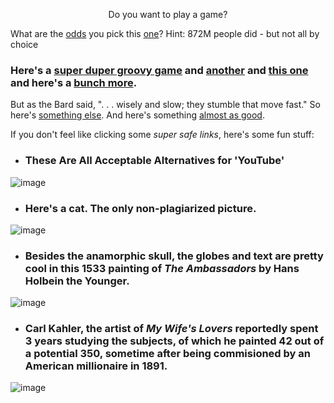 <p align="center">
Do you want to play a game?
</p>


What are the [odds](https://justflipacoin.com/) you pick this [one](https://youtu.be/dQw4w9WgXcQ?t=42)? Hint: 872M people did - but not all by choice


### Here's a [super duper groovy game](https://chromedino.com/) and [another](https://www.google.com/fbx?fbx=snake_arcade) and [this one](https://pacman.cc/) and here's a [bunch more](https://www.coolmathgames.com/).

But as the Bard said, ". . . wisely and slow; they stumble that move fast." So here's [something else](https://tetris.com/play-tetris). And here's something [almost as good](https://www.youtube.com/watch?v=tjQIO1rqTBE).

If you don't feel like clicking some *super safe links*, here's some fun stuff:

* ### These Are All Acceptable Alternatives for 'YouTube'
![image](https://preview.redd.it/5adf7jkicq961.png?width=960&crop=smart&auto=webp&s=2ddff2cfd3fab712c3425cbf37dd5f8ca1dc3d2a)

* ### Here's a cat. The only non-plagiarized picture.
![image](https://lh3.googleusercontent.com/YvpFGPHLm6PHytCMCnxundfe4jV77SjdITAbetoiOsgtw1IngrxTu_tTUPBRr3WIre109egOOAQSOCMkHc2kqrLsm_u2PWUq3TV9HLp7RkuCpvLMtsEPe_aZCtYFCAhrEloHZNpUmOFTQdia7HzE1f7byqzb61iwSuUtcsn4Pk21OX4I_nqx-3VBm8dszX6uogszwWN14IIOVky0ARCMspwys7MfsmUdGptvGeLdFJ-HRM_X8IFLhVoheapHxRnI62nXWhU3PHRXy-bbiwBHcjwbcipeSybtwgw5e7IIOwMY9pI1SiIEcA2HKtN0L4Yv7Nd8aU_tCHGUxmlqN1Z7PcZ1NyDkuAU6-veSK7jX39wuC-UjOIwjxMTmBi0WTItR06GOA3levMcpt8XZ0urbc0tEPdWAd3aIBUP1GjKLVY9jFVSOYYWqRCL6KUgJf3PNj96fgDZCyMYSqNQCkZNGMdtavQjF4zSf9ycgd4rC7p7zfnxQsFs8gnJziiLddGzUld5Xs9fwLSGH2lO7buZ1PIFFIh_XlLcQBHTwrgxNvrBgq1sKrVdy9VXHaA9mQ_6mdOJthbGHS4WmV2IBKzpipLnau7cV_iRFZLmVKA3Ga3vqxE5gpno7MN-a6FuMy4P5FiZuPgCZYB9HaCmzDwErlTRYkD5_InoZjRhFz0aewGjsEaNznDVyuQ=w1296-h736-no?authuser=3)

* ### Besides the anamorphic skull, the globes and text are pretty cool in this 1533 painting of *The Ambassadors* by Hans Holbein the Younger.
![image](https://upload.wikimedia.org/wikipedia/commons/thumb/8/88/Hans_Holbein_the_Younger_-_The_Ambassadors_-_Google_Art_Project.jpg/1920px-Hans_Holbein_the_Younger_-_The_Ambassadors_-_Google_Art_Project.jpg)

* ### Carl Kahler, the artist of *My Wife's Lovers* reportedly spent 3 years studying the subjects, of which he painted 42 out of a potential 350, sometime after being commisioned by an American millionaire in 1891.
![image](https://upload.wikimedia.org/wikipedia/commons/thumb/3/31/Carl_Kahler_-_My_Wife%27s_Lovers.jpg/600px-Carl_Kahler_-_My_Wife%27s_Lovers.jpg)
